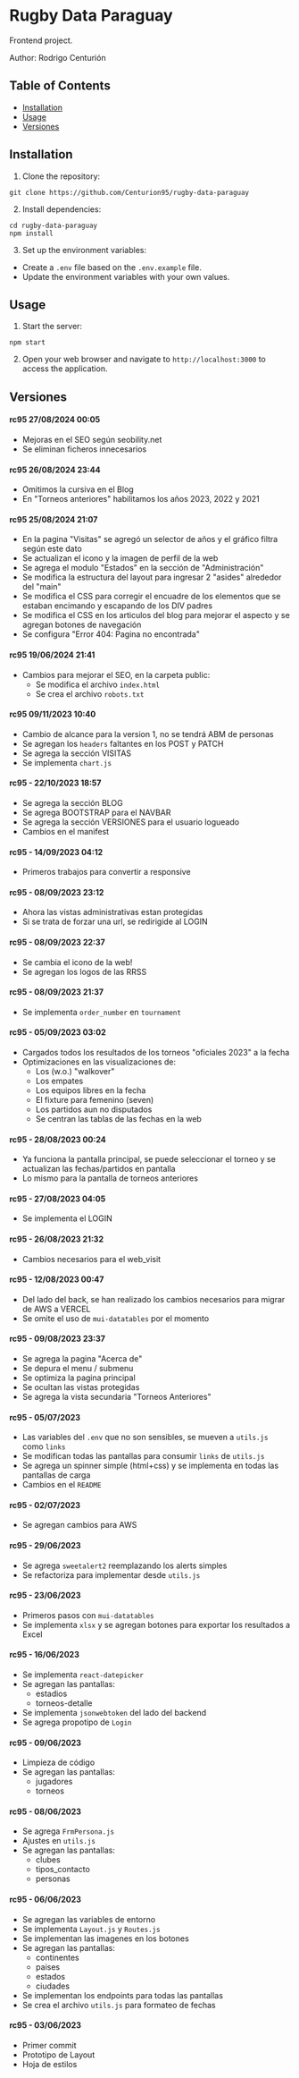 # Rugby Data Paraguay

Frontend project.

Author: Rodrigo Centurión

## Table of Contents

- [Installation](#installation)
- [Usage](#usage)
- [Versiones](#versiones)

## Installation

1. Clone the repository:
```
git clone https://github.com/Centurion95/rugby-data-paraguay
```

2. Install dependencies:
```
cd rugby-data-paraguay
npm install
```

3. Set up the environment variables:
- Create a `.env` file based on the `.env.example` file.
- Update the environment variables with your own values.

## Usage

1. Start the server:
```
npm start
```

2. Open your web browser and navigate to `http://localhost:3000` to access the application.

## Versiones

#### rc95 27/08/2024 00:05
- Mejoras en el SEO según seobility.net
- Se eliminan ficheros innecesarios

#### rc95 26/08/2024 23:44
- Omitimos la cursiva en el Blog
- En "Torneos anteriores" habilitamos los años 2023, 2022 y 2021

#### rc95 25/08/2024 21:07
- En la pagina "Visitas" se agregó un selector de años y el gráfico filtra según este dato
- Se actualizan el icono y la imagen de perfil de la web
- Se agrega el modulo "Estados" en la sección de "Administración"
- Se modifica la estructura del layout para ingresar 2 "asides" alrededor del "main"
- Se modifica el CSS para corregir el encuadre de los elementos que se estaban encimando y escapando de los DIV padres
- Se modifica el CSS en los articulos del blog para mejorar el aspecto y se agregan botones de navegación
- Se configura "Error 404: Pagina no encontrada"

#### rc95 19/06/2024 21:41
- Cambios para mejorar el SEO, en la carpeta public:
  - Se modifica el archivo `index.html`
  - Se crea el archivo `robots.txt` 

#### rc95 09/11/2023 10:40 
- Cambio de alcance para la version 1, no se tendrá ABM de personas
- Se agregan los `headers` faltantes en los POST y PATCH
- Se agrega la sección VISITAS
- Se implementa `chart.js`

#### rc95 - 22/10/2023 18:57
- Se agrega la sección BLOG
- Se agrega BOOTSTRAP para el NAVBAR
- Se agrega la sección VERSIONES para el usuario logueado
- Cambios en el manifest

#### rc95 - 14/09/2023 04:12
- Primeros trabajos para convertir a responsive

#### rc95 - 08/09/2023 23:12
- Ahora las vistas administrativas estan protegidas
- Si se trata de forzar una url, se redirigide al LOGIN

#### rc95 - 08/09/2023 22:37
- Se cambia el icono de la web!
- Se agregan los logos de las RRSS 

#### rc95 - 08/09/2023 21:37
- Se implementa `order_number` en `tournament`

#### rc95 - 05/09/2023 03:02
- Cargados todos los resultados de los torneos "oficiales 2023" a la fecha
- Optimizaciones en las visualizaciones de:
  - Los (w.o.) "walkover"
  - Los empates
  - Los equipos libres en la fecha
  - El fixture para femenino (seven)
  - Los partidos aun no disputados
  - Se centran las tablas de las fechas en la web

#### rc95 - 28/08/2023 00:24
- Ya funciona la pantalla principal, se puede seleccionar el torneo y se actualizan las fechas/partidos en pantalla
- Lo mismo para la pantalla de torneos anteriores

#### rc95 - 27/08/2023 04:05
- Se implementa el LOGIN

#### rc95 - 26/08/2023 21:32
- Cambios necesarios para el web_visit

#### rc95 - 12/08/2023 00:47
- Del lado del back, se han realizado los cambios necesarios para migrar de AWS a VERCEL
- Se omite el uso de `mui-datatables` por el momento

#### rc95 - 09/08/2023 23:37
- Se agrega la pagina "Acerca de"
- Se depura el menu / submenu
- Se optimiza la pagina principal
- Se ocultan las vistas protegidas
- Se agrega la vista secundaria "Torneos Anteriores"

#### rc95 - 05/07/2023
- Las variables del `.env` que no son sensibles, se mueven a `utils.js` como `links`
- Se modifican todas las pantallas para consumir `links` de `utils.js`
- Se agrega un spinner simple (html+css) y se implementa en todas las pantallas de carga
- Cambios en el `README`

#### rc95 - 02/07/2023
- Se agregan cambios para AWS

#### rc95 - 29/06/2023
- Se agrega `sweetalert2` reemplazando los alerts simples
- Se refactoriza para implementar desde `utils.js`

#### rc95 - 23/06/2023
- Primeros pasos con `mui-datatables`
- Se implementa `xlsx` y se agregan botones para exportar los resultados a Excel

#### rc95 - 16/06/2023
- Se implementa `react-datepicker`
- Se agregan las pantallas:
  - estadios
  - torneos-detalle
- Se implementa `jsonwebtoken` del lado del backend
- Se agrega propotipo de `Login`

#### rc95 - 09/06/2023
- Limpieza de código
- Se agregan las pantallas:
  - jugadores
  - torneos

#### rc95 - 08/06/2023
- Se agrega `FrmPersona.js`
- Ajustes en `utils.js`
- Se agregan las pantallas:
  - clubes
  - tipos_contacto
  - personas

#### rc95 - 06/06/2023
- Se agregan las variables de entorno
- Se implementa `Layout.js` y `Routes.js`
- Se implementan las imagenes en los botones
- Se agregan las pantallas:
  - continentes
  - paises
  - estados
  - ciudades
- Se implementan los endpoints para todas las pantallas
- Se crea el archivo `utils.js` para formateo de fechas

#### rc95 - 03/06/2023
- Primer commit
- Prototipo de Layout
- Hoja de estilos